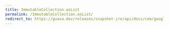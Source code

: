 ```yaml
---
title: ImmutableCollection.asList
permalink: /ImmutableCollection.asList/
redirect_to: https://guava.dev/releases/snapshot-jre/api/docs/com/google/common/collect/ImmutableCollection.html#asList--
---
```

